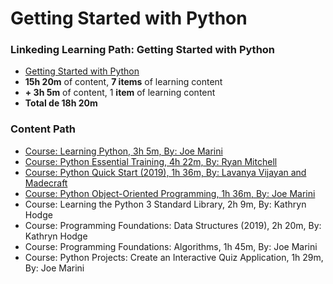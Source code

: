 # Getting Started with Python

### Linkeding Learning Path: Getting Started with Python
- [Getting Started with Python](https://www.linkedin.com/learning/paths/getting-started-with-python)
- **15h 20m** of content, **7 items** of learning content
- **+ 3h 5m** of content, 1 **item** of learning content
- **Total de 18h 20m**

### Content Path
- [Course: Learning Python, 3h 5m, By: Joe Marini](https://www.linkedin.com/learning/learning-python-14393370)
- [Course: Python Essential Training, 4h 22m, By: Ryan Mitchell](https://www.linkedin.com/learning/python-essential-training-18764650)
- [Course: Python Quick Start (2019), 1h 36m, By: Lavanya Vijayan and Madecraft](https://www.linkedin.com/learning/python-quick-start-22667553/advancing-your-career-with-python)
- [Course: Python Object-Oriented Programming, 1h 36m, By: Joe Marini](https://www.linkedin.com/learning/python-object-oriented-programming-2020)
- Course: Learning the Python 3 Standard Library, 2h 9m, By: Kathryn Hodge
- Course: Programming Foundations: Data Structures (2019), 2h 20m, By: Kathryn Hodge
- Course: Programming Foundations: Algorithms, 1h 45m, By: Joe Marini
- Course: Python Projects: Create an Interactive Quiz Application, 1h 29m, By: Joe Marini